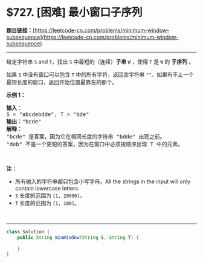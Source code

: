 # $727. [困难] 最小窗口子序列

**题目链接：**[https://leetcode-cn.com/problems/minimum-window-subsequence](https://leetcode-cn.com/problems/minimum-window-subsequence)

---

<div class="content__1Y2H">
 <div class="notranslate">
  <p>给定字符串 <code>S</code> and <code>T</code>，找出 <code>S</code> 中最短的（连续）<strong>子串</strong> <code>W</code> ，使得 <code>T</code> 是 <code>W</code> 的 <strong>子序列</strong> 。</p> 
  <p>如果 <code>S</code> 中没有窗口可以包含 <code>T</code> 中的所有字符，返回空字符串 <code>""</code>。如果有不止一个最短长度的窗口，返回开始位置最靠左的那个。</p> 
  <p><strong>示例 1：</strong></p> 
  <pre class="language-text"><strong>输入：</strong>
S = "abcdebdde", T = "bde"
<strong>输出：</strong>"bcde"
<strong>解释：</strong>
"bcde" 是答案，因为它在相同长度的字符串 "bdde" 出现之前。
"deb" 不是一个更短的答案，因为在窗口中必须按顺序出现 T 中的元素。</pre> 
  <p>&nbsp;</p> 
  <p><strong>注：</strong></p> 
  <ul> 
   <li>所有输入的字符串都只包含小写字母。All the strings in the input will only contain lowercase letters.</li> 
   <li><code>S</code>&nbsp;长度的范围为&nbsp;<code>[1, 20000]</code>。</li> 
   <li><code>T</code>&nbsp;长度的范围为&nbsp;<code>[1, 100]</code>。</li> 
  </ul> 
  <p>&nbsp;</p> 
 </div>
</div>

---

```java
class Solution {
    public String minWindow(String S, String T) {
        
    }
}
```